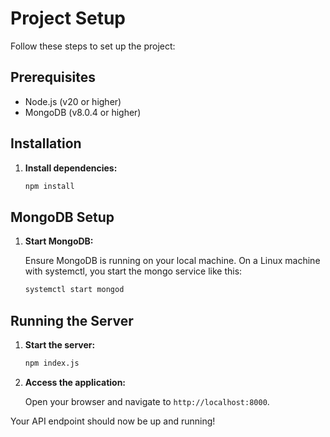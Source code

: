 # Project Setup

Follow these steps to set up the project:

## Prerequisites

- Node.js (v20 or higher)
- MongoDB (v8.0.4 or higher)

## Installation

1. **Install dependencies:**

    ```bash
    npm install
    ```

## MongoDB Setup

1. **Start MongoDB:**

    Ensure MongoDB is running on your local machine. On a Linux machine with systemctl, you start the mongo service like this:

    ```bash
    systemctl start mongod
    ```

## Running the Server

1. **Start the server:**

    ```bash
    npm index.js
    ```

2. **Access the application:**

    Open your browser and navigate to `http://localhost:8000`.

Your API endpoint should now be up and running!